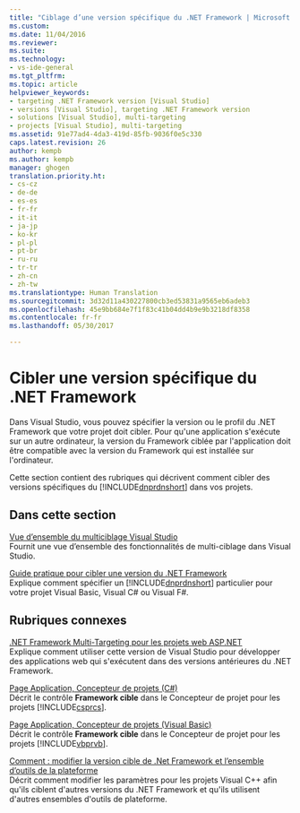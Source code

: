```yaml
---
title: "Ciblage d’une version spécifique du .NET Framework | Microsoft Docs"
ms.custom: 
ms.date: 11/04/2016
ms.reviewer: 
ms.suite: 
ms.technology:
- vs-ide-general
ms.tgt_pltfrm: 
ms.topic: article
helpviewer_keywords:
- targeting .NET Framework version [Visual Studio]
- versions [Visual Studio], targeting .NET Framework version
- solutions [Visual Studio], multi-targeting
- projects [Visual Studio], multi-targeting
ms.assetid: 91e77ad4-4da3-419d-85fb-9036f0e5c330
caps.latest.revision: 26
author: kempb
ms.author: kempb
manager: ghogen
translation.priority.ht:
- cs-cz
- de-de
- es-es
- fr-fr
- it-it
- ja-jp
- ko-kr
- pl-pl
- pt-br
- ru-ru
- tr-tr
- zh-cn
- zh-tw
ms.translationtype: Human Translation
ms.sourcegitcommit: 3d32d11a430227800cb3ed53831a9565eb6adeb3
ms.openlocfilehash: 45e9bb684e7f1f83c41b04dd4b9e9b3218df8358
ms.contentlocale: fr-fr
ms.lasthandoff: 05/30/2017

---
```

# <a name="targeting-a-specific-net-framework-version"></a>Cibler une version spécifique du .NET Framework
Dans Visual Studio, vous pouvez spécifier la version ou le profil du .NET Framework que votre projet doit cibler. Pour qu'une application s'exécute sur un autre ordinateur, la version du Framework ciblée par l'application doit être compatible avec la version du Framework qui est installée sur l'ordinateur.  
  
 Cette section contient des rubriques qui décrivent comment cibler des versions spécifiques du [!INCLUDE[dnprdnshort](../code-quality/includes/dnprdnshort_md.md)] dans vos projets.  
  
## <a name="in-this-section"></a>Dans cette section  
 [Vue d’ensemble du multiciblage Visual Studio](../ide/visual-studio-multi-targeting-overview.md)  
 Fournit une vue d’ensemble des fonctionnalités de multi-ciblage dans Visual Studio.  
  
 [Guide pratique pour cibler une version du .NET Framework](../ide/how-to-target-a-version-of-the-dotnet-framework.md)  
 Explique comment spécifier un [!INCLUDE[dnprdnshort](../code-quality/includes/dnprdnshort_md.md)] particulier pour votre projet Visual Basic, Visual C# ou Visual F#.  
  
## <a name="related-sections"></a>Rubriques connexes  
 [.NET Framework Multi-Targeting pour les projets web ASP.NET](http://msdn.microsoft.com/Library/8b8145a9-62f6-4fc4-8a83-47b0487cbe76)  
 Explique comment utiliser cette version de Visual Studio pour développer des applications web qui s'exécutent dans des versions antérieures du .NET Framework.  
  
 [Page Application, Concepteur de projets (C#)](../ide/reference/application-page-project-designer-csharp.md)  
 Décrit le contrôle **Framework cible** dans le Concepteur de projet pour les projets [!INCLUDE[csprcs](../data-tools/includes/csprcs_md.md)].  
  
 [Page Application, Concepteur de projets (Visual Basic)](../ide/reference/application-page-project-designer-visual-basic.md)  
 Décrit le contrôle **Framework cible** dans le Concepteur de projet pour les projets [!INCLUDE[vbprvb](../code-quality/includes/vbprvb_md.md)].  
  
 [Comment : modifier la version cible de .Net Framework et l’ensemble d’outils de la plateforme](/cpp/build/how-to-modify-the-target-framework-and-platform-toolset)  
 Décrit comment modifier les paramètres pour les projets Visual C++ afin qu'ils ciblent d'autres versions du .NET Framework et qu'ils utilisent d'autres ensembles d'outils de plateforme.
